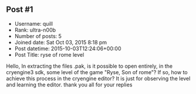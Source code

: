 ## Post #1
- Username: quill
- Rank: ultra-n00b
- Number of posts: 5
- Joined date: Sat Oct 03, 2015 8:18 pm
- Post datetime: 2015-10-03T12:24:06+00:00
- Post Title: ryse of rome level

Hello,
In extracting the  files .pak, is it possible to open entirely, in the cryengine3 sdk, some level of the game "Ryse, Son of rome"? 
If so, how to achieve this process in the cryengine editor? It is just for observing the level and learning the editor.
thank you all for your replies
